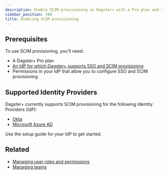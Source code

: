 ```yaml
---
description: Enable SCIM provisioning in Dagster+ with a Pro plan and supported identity provider (Okta or Microsoft Entra ID) to manage access to your Dagster+ deployment.
sidebar_position: 100
title: Enabling SCIM provisioning
---
```


## Prerequisites

To use SCIM provisioning, you'll need:

- A Dagster+ Pro plan
- [An IdP for which Dagster+ supports SSO and SCIM provisioning](#supported-identity-providers)
- Permissions in your IdP that allow you to configure SSO and SCIM provisioning

## Supported Identity Providers

Dagster+ currently supports SCIM provisioning for the following Identity Providers (IdP):

- [Okta](/dagster-plus/features/authentication-and-access-control/scim/okta-scim)
- [Microsoft Azure AD](https://learn.microsoft.com/en-us/azure/active-directory/saas-apps/dagster-cloud-provisioning-tutorial)

Use the setup guide for your IdP to get started.

## Related

- [Managing user roles and permissions](/dagster-plus/features/authentication-and-access-control/rbac/user-roles-permissions)
- [Managing teams](/dagster-plus/features/authentication-and-access-control/rbac/teams)
